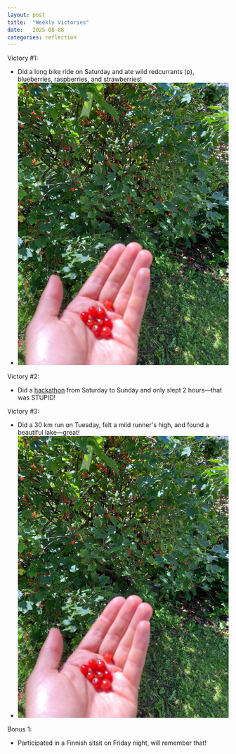 ```yaml
---
layout: post
title:  "Weekly Victories"
date:   2025-08-08
categories: reflection
---
```


Victory #1:
- Did a long bike ride on Saturday and ate wild redcurrants (p), blueberries, raspberries, and strawberries!
- ![](/imgs/2025-08-08-weekly-victories/berries.jpeg)

Victory #2:
- Did a [hackathon](https://x.com/neuralkian/status/1952050363252818082) from Saturday to Sunday and only slept 2 hours—that was STUPID!

Victory #3:
- Did a 30 km run on Tuesday, felt a mild runner's high, and found a beautiful lake—great!
- ![](/imgs/2025-08-08-weekly-victories/berries.jpeg)

Bonus 1:
- Participated in a Finnish sitsit on Friday night, will remember that!